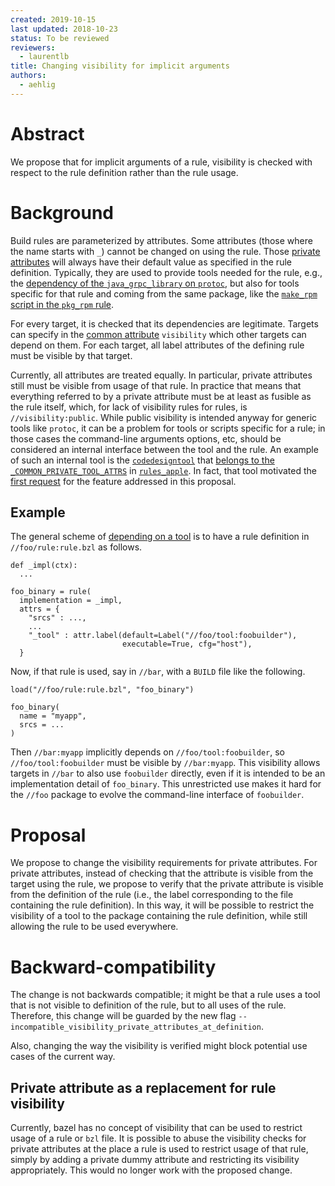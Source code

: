 ```yaml
---
created: 2019-10-15
last updated: 2018-10-23
status: To be reviewed
reviewers:
  - laurentlb
title: Changing visibility for implicit arguments
authors:
  - aehlig
---
```



# Abstract

We propose that for implicit arguments of a rule, visibility is
checked with respect to the rule definition rather than the rule
usage.


# Background

Build rules are parameterized by attributes. Some attributes (those where
the name starts with `_`) cannot be changed on using the rule. Those [private
attributes](https://docs.bazel.build/versions/master/skylark/rules.html#private-attributes-and-implicit-dependencies)
will always have their default value as specified in the rule
definition. Typically, they are used to provide tools needed for
the rule, e.g., the [dependency of the `java_grpc_library` on
`protoc`](https://github.com/bazelbuild/bazel/blob/ebb77e41973cb6b9f963159f4ef4a17e524ce062/third_party/grpc/build_defs.bzl#L63),
but also for tools specific for that rule and coming from the
same package, like the [`make_rpm` script in the `pkg_rpm`
rule](https://github.com/bazelbuild/rules_pkg/blob/b8d6ea0a5465973ce0970f6e063dfebea473732c/pkg/rpm.bzl#L163).

For every target, it is checked that its dependencies
are legitimate. Targets can specify in the [common
attribute](https://docs.bazel.build/versions/master/be/common-definitions.html#common-attributes)
`visibility` which other targets can depend on them. For each
target, all label attributes of the defining rule must be visible
by that target.

Currently, all attributes are treated equally. In particular,
private attributes still must be visible from usage of that rule.
In practice that means that everything referred to by a private
attribute must be at least as fusible as the rule itself, which,
for lack of visibility rules for rules, is `//visibility:public`.
While public visibility is intended anyway for generic tools
like `protoc`, it can be a problem for tools or scripts specific
for a rule; in those cases the command-line arguments options,
etc, should be considered an internal interface between the
tool and the rule. An example of such an internal tool is the
[`codedesigntool`](https://github.com/bazelbuild/rules_apple/blob/7f8a25a57ab9a4e406025eaa2c4394a20f793f47/tools/codesigningtool/BUILD#L7-L10)
that [belongs to the
`_COMMON_PRIVATE_TOOL_ATTRS`](https://github.com/bazelbuild/rules_apple/blob/7f8a25a57ab9a4e406025eaa2c4394a20f793f47/apple/internal/rule_factory.bzl#L105)
in [`rules_apple`](https://github.com/bazelbuild/rules_apple).
In fact, that tool motivated the [first
request](https://github.com/bazelbuild/bazel/issues/7377) for the
feature addressed in this proposal.

## Example

The general scheme of [depending on a
tool](https://docs.bazel.build/versions/1.0.0/skylark/rules.html#private-attributes-and-implicit-dependencies)
is to have a rule definition in  `//foo/rule:rule.bzl` as follows.

```
def _impl(ctx):
  ...

foo_binary = rule(
  implementation = _impl,
  attrs = {
    "srcs" : ...,
    ...
    "_tool" : attr.label(default=Label("//foo/tool:foobuilder"),
                         executable=True, cfg="host"),
  }
```

Now, if that rule is used, say in `//bar`, with a `BUILD` file like the
following.

```
load("//foo/rule:rule.bzl", "foo_binary")

foo_binary(
  name = "myapp",
  srcs = ...
)
```

Then `//bar:myapp` implicitly depends on `//foo/tool:foobuilder`, so
`//foo/tool:foobuilder` must be visible by `//bar:myapp`. This visibility
allows targets in `//bar` to also use `foobuilder` directly, even if it
is intended to be an implementation detail of `foo_binary`. This unrestricted
use makes it hard for the `//foo` package to evolve the command-line interface
of `foobuilder`.


# Proposal

We propose to change the visibility requirements for private
attributes. For private attributes, instead of checking that the
attribute is visible from the target using the rule, we propose to
verify that the private attribute is visible from the definition of
the rule (i.e., the label corresponding to the file containing the
rule definition). In this way, it will be possible to restrict the
visibility of a tool to the package containing the rule definition,
while still allowing the rule to be used everywhere.


# Backward-compatibility

The change is not backwards compatible; it might be that a rule uses
a tool that is not visible to definition of the rule, but to all
uses of the rule. Therefore, this change will be guarded by the new
flag `--incompatible_visibility_private_attributes_at_definition`.

Also, changing the way the visibility is verified might block potential
use cases of the current way.

## Private attribute as a replacement for rule visibility

Currently, bazel has no concept of visibility that can be used to restrict
usage of a rule or `bzl` file. It is possible to abuse the visibility checks
for private attributes at the place a rule is used to restrict usage of that
rule, simply by adding a private dummy attribute and restricting its visibility
appropriately. This would no longer work with the proposed change.

